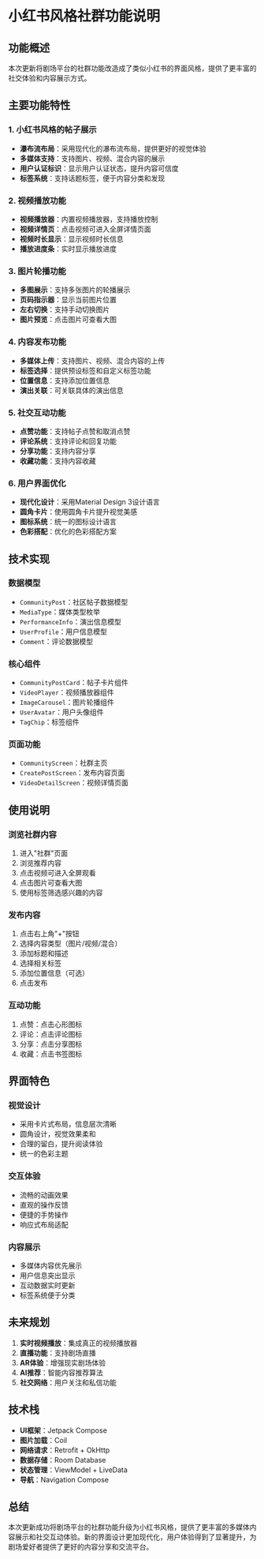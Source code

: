 # 小红书风格社群功能说明

## 功能概述

本次更新将剧场平台的社群功能改造成了类似小红书的界面风格，提供了更丰富的社交体验和内容展示方式。

## 主要功能特性

### 1. 小红书风格的帖子展示
- **瀑布流布局**：采用现代化的瀑布流布局，提供更好的视觉体验
- **多媒体支持**：支持图片、视频、混合内容的展示
- **用户认证标识**：显示用户认证状态，提升内容可信度
- **标签系统**：支持话题标签，便于内容分类和发现

### 2. 视频播放功能
- **视频播放器**：内置视频播放器，支持播放控制
- **视频详情页**：点击视频可进入全屏详情页面
- **视频时长显示**：显示视频时长信息
- **播放进度条**：实时显示播放进度

### 3. 图片轮播功能
- **多图展示**：支持多张图片的轮播展示
- **页码指示器**：显示当前图片位置
- **左右切换**：支持手动切换图片
- **图片预览**：点击图片可查看大图

### 4. 内容发布功能
- **多媒体上传**：支持图片、视频、混合内容的上传
- **标签选择**：提供预设标签和自定义标签功能
- **位置信息**：支持添加位置信息
- **演出关联**：可关联具体的演出信息

### 5. 社交互动功能
- **点赞功能**：支持帖子点赞和取消点赞
- **评论系统**：支持评论和回复功能
- **分享功能**：支持内容分享
- **收藏功能**：支持内容收藏

### 6. 用户界面优化
- **现代化设计**：采用Material Design 3设计语言
- **圆角卡片**：使用圆角卡片提升视觉美感
- **图标系统**：统一的图标设计语言
- **色彩搭配**：优化的色彩搭配方案

## 技术实现

### 数据模型
- `CommunityPost`：社区帖子数据模型
- `MediaType`：媒体类型枚举
- `PerformanceInfo`：演出信息模型
- `UserProfile`：用户信息模型
- `Comment`：评论数据模型

### 核心组件
- `CommunityPostCard`：帖子卡片组件
- `VideoPlayer`：视频播放器组件
- `ImageCarousel`：图片轮播组件
- `UserAvatar`：用户头像组件
- `TagChip`：标签组件

### 页面功能
- `CommunityScreen`：社群主页
- `CreatePostScreen`：发布内容页面
- `VideoDetailScreen`：视频详情页面

## 使用说明

### 浏览社群内容
1. 进入"社群"页面
2. 浏览推荐内容
3. 点击视频可进入全屏观看
4. 点击图片可查看大图
5. 使用标签筛选感兴趣的内容

### 发布内容
1. 点击右上角"+"按钮
2. 选择内容类型（图片/视频/混合）
3. 添加标题和描述
4. 选择相关标签
5. 添加位置信息（可选）
6. 点击发布

### 互动功能
1. 点赞：点击心形图标
2. 评论：点击评论图标
3. 分享：点击分享图标
4. 收藏：点击书签图标

## 界面特色

### 视觉设计
- 采用卡片式布局，信息层次清晰
- 圆角设计，视觉效果柔和
- 合理的留白，提升阅读体验
- 统一的色彩主题

### 交互体验
- 流畅的动画效果
- 直观的操作反馈
- 便捷的手势操作
- 响应式布局适配

### 内容展示
- 多媒体内容优先展示
- 用户信息突出显示
- 互动数据实时更新
- 标签系统便于分类

## 未来规划

1. **实时视频播放**：集成真正的视频播放器
2. **直播功能**：支持剧场直播
3. **AR体验**：增强现实剧场体验
4. **AI推荐**：智能内容推荐算法
5. **社交网络**：用户关注和私信功能

## 技术栈

- **UI框架**：Jetpack Compose
- **图片加载**：Coil
- **网络请求**：Retrofit + OkHttp
- **数据存储**：Room Database
- **状态管理**：ViewModel + LiveData
- **导航**：Navigation Compose

## 总结

本次更新成功将剧场平台的社群功能升级为小红书风格，提供了更丰富的多媒体内容展示和社交互动体验。新的界面设计更加现代化，用户体验得到了显著提升，为剧场爱好者提供了更好的内容分享和交流平台。
